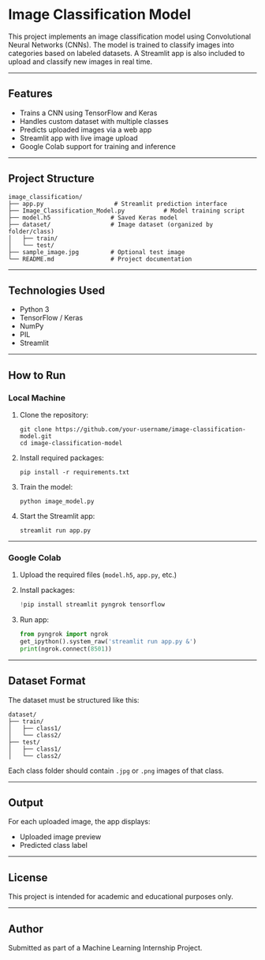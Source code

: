 # Image Classification Model

This project implements an image classification model using Convolutional Neural Networks (CNNs). The model is trained to classify images into categories based on labeled datasets. A Streamlit app is also included to upload and classify new images in real time.

---

## Features

- Trains a CNN using TensorFlow and Keras
- Handles custom dataset with multiple classes
- Predicts uploaded images via a web app
- Streamlit app with live image upload
- Google Colab support for training and inference

---

## Project Structure

```
image_classification/
├── app.py                    # Streamlit prediction interface
├── Image_Classification_Model.py           # Model training script
├── model.h5                 # Saved Keras model
├── dataset/                 # Image dataset (organized by folder/class)
│   ├── train/
│   └── test/
├── sample_image.jpg         # Optional test image
└── README.md                # Project documentation
```

---

## Technologies Used

- Python 3
- TensorFlow / Keras
- NumPy
- PIL
- Streamlit

---

## How to Run

### Local Machine

1. Clone the repository:
   ```
   git clone https://github.com/your-username/image-classification-model.git
   cd image-classification-model
   ```

2. Install required packages:
   ```
   pip install -r requirements.txt
   ```

3. Train the model:
   ```
   python image_model.py
   ```

4. Start the Streamlit app:
   ```
   streamlit run app.py
   ```

---

### Google Colab

1. Upload the required files (`model.h5`, `app.py`, etc.)
2. Install packages:
   ```python
   !pip install streamlit pyngrok tensorflow
   ```

3. Run app:
   ```python
   from pyngrok import ngrok
   get_ipython().system_raw('streamlit run app.py &')
   print(ngrok.connect(8501))
   ```

---

## Dataset Format

The dataset must be structured like this:

```
dataset/
├── train/
│   ├── class1/
│   └── class2/
├── test/
│   ├── class1/
│   └── class2/
```

Each class folder should contain `.jpg` or `.png` images of that class.

---

## Output

For each uploaded image, the app displays:

- Uploaded image preview
- Predicted class label

---

## License

This project is intended for academic and educational purposes only.

---

## Author

Submitted as part of a Machine Learning Internship Project.
